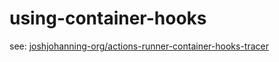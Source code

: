 # using-container-hooks

see: [joshjohanning-org/actions-runner-container-hooks-tracer](https://github.com/joshjohanning-org/actions-runner-container-hooks-tracer)
